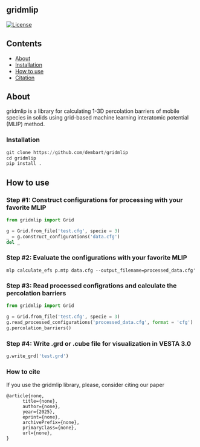 ## gridmlip
<p align="left">
<a href="https://github.com/dembart/gridmlip/blob/main/LICENSE"><img alt="License" src="https://img.shields.io/badge/license-MIT-darkred"></a>


## Contents
- [About](#about)
- [Installation](#installation)
- [How to use](#how-to-use)
- [Citation](#how-to-cite)


## About

gridmlip is a library for calculating 1-3D percolation barriers of mobile species in solids using grid-based machine learning interatomic potential (MLIP) method.

### Installation

```python
git clone https://github.com/dembart/gridmlip
cd gridmlip
pip install .
```

## How to use

### Step #1: Construct configurations for processing with your favorite MLIP
```python
from gridmlip import Grid

g = Grid.from_file('test.cfg', specie = 3)
_ = g.construct_configurations('data.cfg')
del _

```

### Step #2: Evaluate the configurations with your favorite MLIP

```
mlp calculate_efs p.mtp data.cfg --output_filename=processed_data.cfg'
```

### Step #3: Read processed configrations and calculate the percolation barriers

```python
from gridmlip import Grid

g = Grid.from_file('test.cfg', specie = 3)
g.read_processed_configurations('processed_data.cfg', format = 'cfg')
g.percolation_barriers()
```

### Step #4: Write .grd or .cube file for visualization in VESTA 3.0

```python
g.write_grd('test.grd')
```


### How to cite
If you use the gridmlip library, please, consider citing our paper 
```
@article{none,
      title={none}, 
      author={none},
      year={2025},
      eprint={none},
      archivePrefix={none},
      primaryClass={none},
      url={none}, 
}
```

